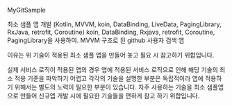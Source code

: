 MyGitSample

최소 샘플 앱 개발 (Kotlin, MVVM, koin, DataBinding, LiveData, PagingLibrary, RxJava, retrofit, Coroutine)
koin, DataBinding, Rxjava, retrofit, Coroutine, PagingLibrary을 사용하여. MVVM 구조로 된 github 사용자 검색 앱

이유는 위 기술이 적용된 최소 샘플 앱을 만들어 놓고 필요 시 참고하기 위합입니다.

실제 서비스 로직이 적용된 앱의 경우 앱에 적용된 서비스 로직으로 인해 해당 기술의 최소 적용 기준을 파악하기 어렵고
각각의 기술을 설명한 부분은 독립적이라 앱에 적용하기 위해서는 별도의 노력이 필요한 부분이 있습니다.
자주 사용하는 기술을 최소 샘플앱으로 만들어 신규앱 개발 시에 필요한 기술들을 편하게 참고 하기 위합입니다.

